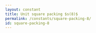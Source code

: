 ```yaml
---
layout: constant
title: Unit square packing $s(8)$
permalink: /constants/square-packing-8/
id: square-packing-8
---
```

